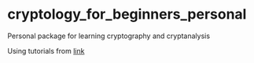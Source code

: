 # cryptology_for_beginners_personal
Personal package for learning cryptography and cryptanalysis

Using tutorials from [link](https://www.google.com/url?sa=t&rct=j&q=&esrc=s&source=web&cd=&ved=2ahUKEwiJ8cLuwbHrAhXaWxUIHTX5Aj8QFjAAegQIAhAB&url=https%3A%2F%2Fxz.aliyun.com%2Fforum%2Fattachment%2F%2FMon_1706%2F14_1610108348176495_93f80257fa3e2d9.pdf&usg=AOvVaw2rDKK1DvbumCkR3Lj3BL9H)
